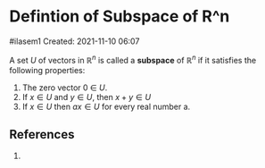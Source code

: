 # Defintion of Subspace of R^n
#ilasem1 
Created: 2021-11-10 06:07

A set $U$ of vectors in $\mathbb{R}^n$ is called a **subspace** of $\mathbb{R}^n$ if it satisfies the following properties:

1. The zero vector $0$ $\in$ $U$.
2. If $x \in U$ and $y \in U$, then $x+y \in U$
3. If $x \in U$ then $ax \in U$ for every real number a.

## References
1. 